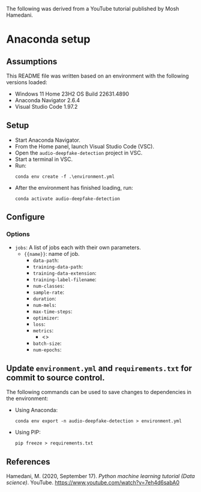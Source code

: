 The following was derived from a YouTube tutorial published by Mosh Hamedani.

# Anaconda setup
## Assumptions
This README file was written based on an environment with the following versions loaded:
* Windows 11 Home 23H2 OS Build 22631.4890
* Anaconda Navigator 2.6.4
* Visual Studio Code 1.97.2
## Setup
* Start Anaconda Navigator.
* From the Home panel, launch Visual Studio Code (VSC).
* Open the `audio-deepfake-detection` project in VSC.
* Start a terminal in VSC.
* Run:
  ```
  conda env create -f .\environment.yml
  ```
* After the environment has finished loading, run:
  ```
  conda activate audio-deepfake-detection
  ```
## Configure
### Options
* `jobs`: A list of jobs each with their own parameters.
  * `{{name}}`: name of job.
    * `data-path`:
    * `training-data-path`: 
    * `training-data-extension`:
    * `training-label-filename`: 
    * `num-classes`:
    * `sample-rate`:
    * `duration`:
    * `num-mels`:
    * `max-time-steps`:
    * `optimizer`:
    * `loss`:
    * `metrics`:
      - <<one metric per line>>
    * `batch-size`:
    * `num-epochs`:



## Update `environment.yml` and `requirements.txt` for commit to source control.
The following commands can be used to save changes to dependencies in the environment:
* Using Anaconda:
  ```
  conda env export -n audio-deepfake-detection > environment.yml
  ```
* Using PIP:
  ```
  pip freeze > requirements.txt
  ```


## References

Hamedani, M. (2020, September 17). *Python machine learning tutorial (Data science)*. YouTube. https://www.youtube.com/watch?v=7eh4d6sabA0
